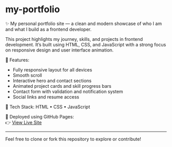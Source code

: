 # my-portfolio

✨ My personal portfolio site — a clean and modern showcase of who I am and what I build as a frontend developer.

This project highlights my journey, skills, and projects in frontend development. It’s built using HTML, CSS, and JavaScript with a strong focus on responsive design and user interface animation.

🚀 Features:
- Fully responsive layout for all devices  
- Smooth scroll  
- Interactive hero and contact sections  
- Animated project cards and skill progress bars  
- Contact form with validation and notification system  
- Social links and resume access  

🔧 Tech Stack:
HTML • CSS • JavaScript

📌 Deployed using GitHub Pages:  
👉 [View Live Site](https://ayesha-jabeen00.github.io/my-portfolio/)

---

Feel free to clone or fork this repository to explore or contribute!
